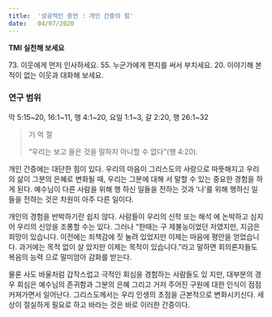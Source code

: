 ```yaml
---
title:  '성공적인 증언 : 개인 간증의 힘'
date:   04/07/2020
---
```


**TMI 실천해 보세요**

73\. 이웃에게 먼저 인사하세요.
55\. 누군가에게 편지를 써서 부치세요.
20\. 이야기해 본 적이 없는 이웃과 대화해 보세요.

### 연구 범위
막 5:15~20, 16:1~11, 행 4:1~20, 요일 1:1~3, 갈 2:20, 행 26:1~32

> <p>기 억 절</p>
> “우리는 보고 들은 것을 말하지 아니할 수 없다”(행 4:20).

개인 간증에는 대단한 힘이 있다. 우리의 마음이 그리스도의 사랑으로 따뜻해지고 우리의 삶이 그분의 은혜로 변화될 때, 우리는 그분에 대해 서 말할 수 있는 중요한 경험을 하게 된다. 예수님이 다른 사람을 위해 행 하신 일들을 전하는 것과 ‘나’를 위해 행하신 일들을 전하는 것은 차원이 아주 다른 일이다.

개인의 경험을 반박하기란 쉽지 않다. 사람들이 우리의 신학 또는 해석 에 논박하고 심지어 우리의 신앙을 조롱할 수는 있다. 그러나 “한때는 구 제불능이었던 저였지만, 지금은 희망이 있습니다. 이전에는 죄책감에 짓 눌려 있었지만 이제는 마음에 평안을 얻었습니다. 과거에는 목적 없이 살 았지만 이제는 목적이 있습니다.”라고 말하면 회의론자들도 복음의 능력 으로 말미암아 감화를 받는다.

물론 사도 바울처럼 갑작스럽고 극적인 회심을 경험하는 사람들도 있 지만, 대부분의 경우 회심은 예수님의 존귀함과 그분의 은혜 그리고 거저 주어진 구원에 대한 인식이 점점 커져가면서 일어난다. 그리스도께서는 우리 인생의 초점을 근본적으로 변화시키신다. 세상이 절실하게 필요로 하고 바라는 것은 바로 이러한 간증이다.